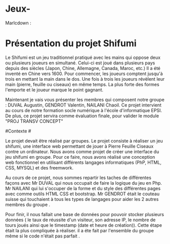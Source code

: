 # Jeux-
Marlcdown :

# Présentation du projet Shifumi # 

Le Shifumi est un jeu traditionnel pratiqué avec les mains qui oppose deux ou plusieurs joueurs en simultané. Celui-ci est joué dans plusieurs pays depuis des siècles (Japon, Chine, Allemagne, Canada, Maroc, etc.) Il a été inventé en Chine vers 1600. 
Pour commencer, les joueurs comptent jusqu'à trois en mettant la main dans le dos. Une fois à trois les joueurs révèlent leur main (pierre, feuille ou ciseaux) en même temps. La plus forte des formes l'emporte et le joueur marque le point gagnant. 

Maintenant je vais vous présenter les membres qui composent notre groupe : DUVAL Augustin, GENDROT Valentin, NAILANI Chaoil. Ce projet intervient au cours de notre formation socle numérique à l'école d'informatique EPSI. De plus, ce projet servira comme évaluation finale, pour valider le module "PROJ TRANSV CONCEPT"

#Contexte # 

Le projet devait être réalisé par groupes. Le projet consiste à réaliser un jeu shifumi, une interface web permettant de jouer à Pierre Feuille Ciseaux contre un ordinateur. Nous avons comme projet de créer une interface du jeu shifumi en groupe. Pour ce faire, nous avons réalisé une conception web fonctionnel en utilisant différents langages informatiques (PhP, HTML, CSS, MYSQL) et des freemwork.

Au cours de ce projet, nous sommes repartir les taches de différentes façons avec Mr DUVAL qui nous occupait de faire la logique du jeu en Php. Mr NAILANI qui lui s'occuper de la forme et du style des différentes pages avec comme outils HTML CSS et bootstrap. Mr GENDROT était le couteau suisse qui touchaient à tous les types de langages pour aider les 2 autres membres du groupe .

Pour finir, il nous fallait une base de données pour pouvoir stocker plusieurs données ( le taux de réussite d'un visiteur, son adresse IP, le nombre de tours joués ainsi que le timestamp (date et heure de création)). Cette étape était la plus compliquée à réaliser. il a éte fait par l'ensemble du groupe même si le code n'était pas parfait .
